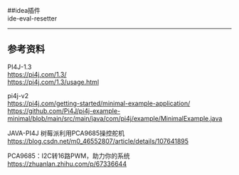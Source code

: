##idea插件  
ide-eval-resetter



---
## 参考资料

PI4J-1.3  
https://pi4j.com/1.3/  
https://pi4j.com/1.3/usage.html  

pi4j-v2  
https://pi4j.com/getting-started/minimal-example-application/  
https://github.com/Pi4J/pi4j-example-minimal/blob/main/src/main/java/com/pi4j/example/MinimalExample.java  

JAVA-PI4J 树莓派利用PCA9685操控舵机  
https://blog.csdn.net/m0_46552807/article/details/107641895   

PCA9685：I2C转16路PWM，助力你的系统   
https://zhuanlan.zhihu.com/p/67336644